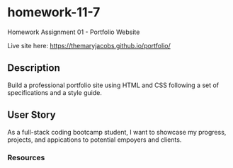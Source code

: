 # homework-11-7
Homework Assignment 01 - Portfolio Website

Live site here: https://themaryjacobs.github.io/portfolio/

## Description
Build a professional portfolio site using HTML and CSS following a set of specifications and a style guide. 

## User Story
As a full-stack coding bootcamp student, I want to showcase my progress, projects, and appications to potential empoyers and clients. 

### Resources


